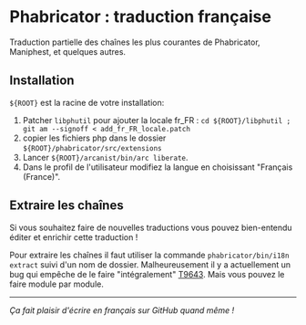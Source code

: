 # Phabricator : traduction française

Traduction partielle des chaînes les plus courantes de Phabricator, Maniphest, et quelques autres.

## Installation

``${ROOT}`` est la racine de votre installation:

  1. Patcher ``libphutil`` pour ajouter la locale fr_FR : 
    ``cd ${ROOT}/libphutil ; git am --signoff < add_fr_FR_locale.patch``
  2. copier les fichiers php dans le dossier ``${ROOT}/phabricator/src/extensions`` 
  3. Lancer ``${ROOT}/arcanist/bin/arc liberate``.
  4. Dans le profil de l'utilisateur modifiez la langue en choisissant "Français (France)".

## Extraire les chaînes

Si vous souhaitez faire de nouvelles traductions vous pouvez bien-entendu éditer et enrichir cette traduction !

Pour extraire les chaînes il faut utiliser la commande ``phabricator/bin/i18n extract`` suivi d'un nom de dossier. Malheureusement il y a actuellement un bug qui empêche de le faire "intégralement" [T9643](https://secure.phabricator.com/T9643). Mais vous pouvez le faire module par module.

----
*Ça fait plaisir d'écrire en français sur GitHub quand même !*
